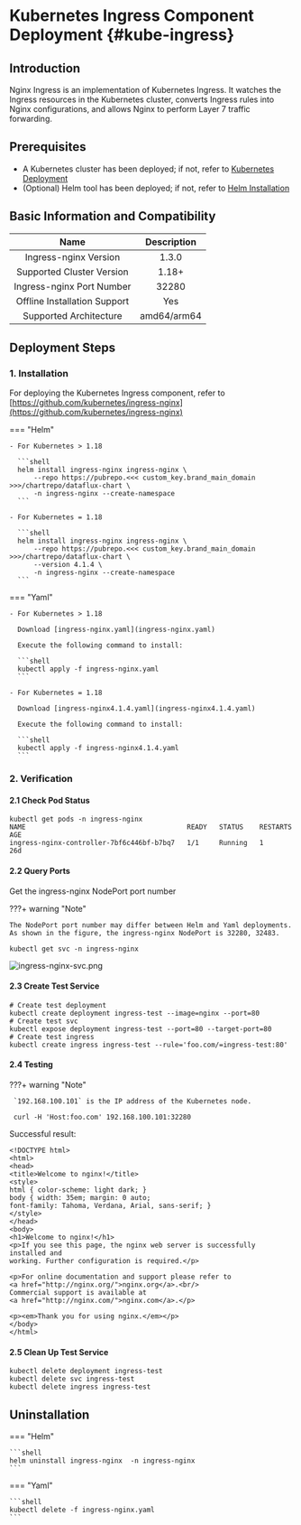 # Kubernetes Ingress Component Deployment {#kube-ingress}

## Introduction

Nginx Ingress is an implementation of Kubernetes Ingress. It watches the Ingress resources in the Kubernetes cluster, converts Ingress rules into Nginx configurations, and allows Nginx to perform Layer 7 traffic forwarding.

## Prerequisites

- A Kubernetes cluster has been deployed; if not, refer to [Kubernetes Deployment](infra-kubernetes.md)
- (Optional) Helm tool has been deployed; if not, refer to [Helm Installation](helm-install.md)

## Basic Information and Compatibility

| Name               | Description                        |
| :------------------: | :---------------------------------------------: |
| Ingress-nginx Version | 1.3.0                                         |
| Supported Cluster Version | 1.18+                                       |
| Ingress-nginx Port Number | 32280                                      |
| Offline Installation Support | Yes                                        |
| Supported Architecture | amd64/arm64                                 |

## Deployment Steps

### 1. Installation
For deploying the Kubernetes Ingress component, refer to [https://github.com/kubernetes/ingress-nginx](https://github.com/kubernetes/ingress-nginx)

=== "Helm"

    - For Kubernetes > 1.18

      ```shell
      helm install ingress-nginx ingress-nginx \
          --repo https://pubrepo.<<< custom_key.brand_main_domain >>>/chartrepo/dataflux-chart \
          -n ingress-nginx --create-namespace
      ``` 

    - For Kubernetes = 1.18

      ```shell
      helm install ingress-nginx ingress-nginx \
          --repo https://pubrepo.<<< custom_key.brand_main_domain >>>/chartrepo/dataflux-chart \
          --version 4.1.4 \
          -n ingress-nginx --create-namespace
      ``` 

=== "Yaml"

    - For Kubernetes > 1.18

      Download [ingress-nginx.yaml](ingress-nginx.yaml)

      Execute the following command to install:

      ```shell
      kubectl apply -f ingress-nginx.yaml
      ``` 
      
    - For Kubernetes = 1.18

      Download [ingress-nginx4.1.4.yaml](ingress-nginx4.1.4.yaml)

      Execute the following command to install:

      ```shell
      kubectl apply -f ingress-nginx4.1.4.yaml
      ``` 

### 2. Verification

#### 2.1 Check Pod Status
```shell
kubectl get pods -n ingress-nginx 
NAME                                        READY   STATUS    RESTARTS   AGE
ingress-nginx-controller-7bf6c446bf-b7bq7   1/1     Running   1          26d
```

#### 2.2 Query Ports

Get the ingress-nginx NodePort port number

???+ warning "Note"

    The NodePort port number may differ between Helm and Yaml deployments. As shown in the figure, the ingress-nginx NodePort is 32280, 32483.

```shell
kubectl get svc -n ingress-nginx
```
![ingress-nginx-svc.png](img/21.deployment_1.png)

#### 2.3 Create Test Service
```shell
# Create test deployment
kubectl create deployment ingress-test --image=nginx --port=80
# Create test svc
kubectl expose deployment ingress-test --port=80 --target-port=80
# Create test ingress
kubectl create ingress ingress-test --rule='foo.com/=ingress-test:80'
```

#### 2.4 Testing

???+ warning "Note"

     `192.168.100.101` is the IP address of the Kubernetes node.

```shell
 curl -H 'Host:foo.com' 192.168.100.101:32280
```
Successful result:
```shell
<!DOCTYPE html>
<html>
<head>
<title>Welcome to nginx!</title>
<style>
html { color-scheme: light dark; }
body { width: 35em; margin: 0 auto;
font-family: Tahoma, Verdana, Arial, sans-serif; }
</style>
</head>
<body>
<h1>Welcome to nginx!</h1>
<p>If you see this page, the nginx web server is successfully installed and
working. Further configuration is required.</p>

<p>For online documentation and support please refer to
<a href="http://nginx.org/">nginx.org</a>.<br/>
Commercial support is available at
<a href="http://nginx.com/">nginx.com</a>.</p>

<p><em>Thank you for using nginx.</em></p>
</body>
</html>
```

#### 2.5 Clean Up Test Service
```shell
kubectl delete deployment ingress-test
kubectl delete svc ingress-test
kubectl delete ingress ingress-test
```

## Uninstallation

=== "Helm"

    ```shell
    helm uninstall ingress-nginx  -n ingress-nginx 
    ``` 

=== "Yaml"

    ```shell
    kubectl delete -f ingress-nginx.yaml
    ```